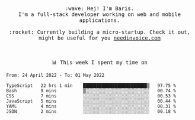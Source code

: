 <p align="center">
  <br><br>
  <samp>
    :wave: Hej! I'm Baris.
    <br>I'm a full-stack developer working on web and mobile applications.
       <br><br>:rocket: Currently building a micro-startup. Check it out, might be useful for you <a href="https://needinvoice.com/" target="_blank">needinvoice.com</a>

  </samp>
 <br><br><br>
</p>
<p align=center><samp>📊  This week I spent my time on</samp></p>


<!--START_SECTION:waka-->

```text
From: 24 April 2022 - To: 01 May 2022

TypeScript   22 hrs 1 min    ████████████████████████▒   97.75 %
Bash         9 mins          ▒░░░░░░░░░░░░░░░░░░░░░░░░   00.74 %
CSS          7 mins          ░░░░░░░░░░░░░░░░░░░░░░░░░   00.53 %
JavaScript   5 mins          ░░░░░░░░░░░░░░░░░░░░░░░░░   00.44 %
YAML         4 mins          ░░░░░░░░░░░░░░░░░░░░░░░░░   00.31 %
JSON         2 mins          ░░░░░░░░░░░░░░░░░░░░░░░░░   00.18 %
```

<!--END_SECTION:waka-->


